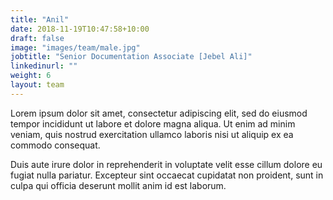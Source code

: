 ```yaml
---
title: "Anil"
date: 2018-11-19T10:47:58+10:00
draft: false
image: "images/team/male.jpg"
jobtitle: "Senior Documentation Associate [Jebel Ali]"
linkedinurl: ""
weight: 6
layout: team
---
```


Lorem ipsum dolor sit amet, consectetur adipiscing elit, sed do eiusmod tempor incididunt ut labore et dolore magna aliqua. Ut enim ad minim veniam, quis nostrud exercitation ullamco laboris nisi ut aliquip ex ea commodo consequat.

Duis aute irure dolor in reprehenderit in voluptate velit esse cillum dolore eu fugiat nulla pariatur. Excepteur sint occaecat cupidatat non proident, sunt in culpa qui officia deserunt mollit anim id est laborum.


